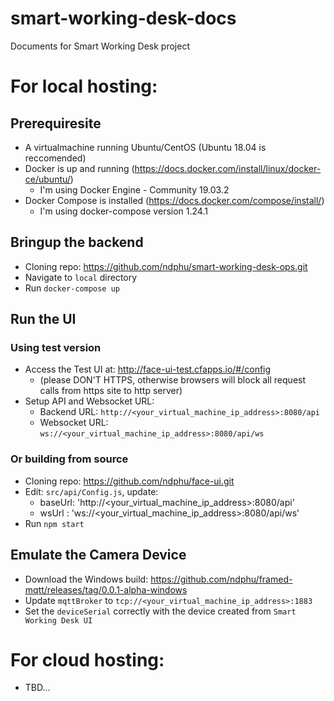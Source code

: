 # smart-working-desk-docs
Documents for Smart Working Desk project


# For local hosting:
## Prerequiresite
 * A virtualmachine running Ubuntu/CentOS (Ubuntu 18.04 is reccomended)
 * Docker is up and running (https://docs.docker.com/install/linux/docker-ce/ubuntu/)
    * I'm using Docker Engine - Community 19.03.2
 * Docker Compose is installed (https://docs.docker.com/compose/install/)
    * I'm using docker-compose version 1.24.1
    
## Bringup the backend
 * Cloning repo: https://github.com/ndphu/smart-working-desk-ops.git
 * Navigate to `local` directory
 * Run `docker-compose up`

## Run the UI
### Using test version
 * Access the Test UI at: http://face-ui-test.cfapps.io/#/config 
   * (please DON'T HTTPS, otherwise browsers will block all request calls from https site to http server)
 * Setup API and Websocket URL:
   * Backend URL: `http://<your_virtual_machine_ip_address>:8080/api`
   * Websocket URL: `ws://<your_virtual_machine_ip_address>:8080/api/ws`

### Or building from source
* Cloning repo: https://github.com/ndphu/face-ui.git
* Edit: `src/api/Config.js`, update:
  * baseUrl: 'http://<your_virtual_machine_ip_address>:8080/api'
  * wsUrl : 'ws://<your_virtual_machine_ip_address>:8080/api/ws'
* Run `npm start`

## Emulate the Camera Device
 * Download the Windows build: https://github.com/ndphu/framed-mqtt/releases/tag/0.0.1-alpha-windows
 * Update `mqttBroker` to `tcp://<your_virtual_machine_ip_address>:1883`
 * Set the `deviceSerial` correctly with the device created from `Smart Working Desk UI`


# For cloud hosting:
* TBD...
